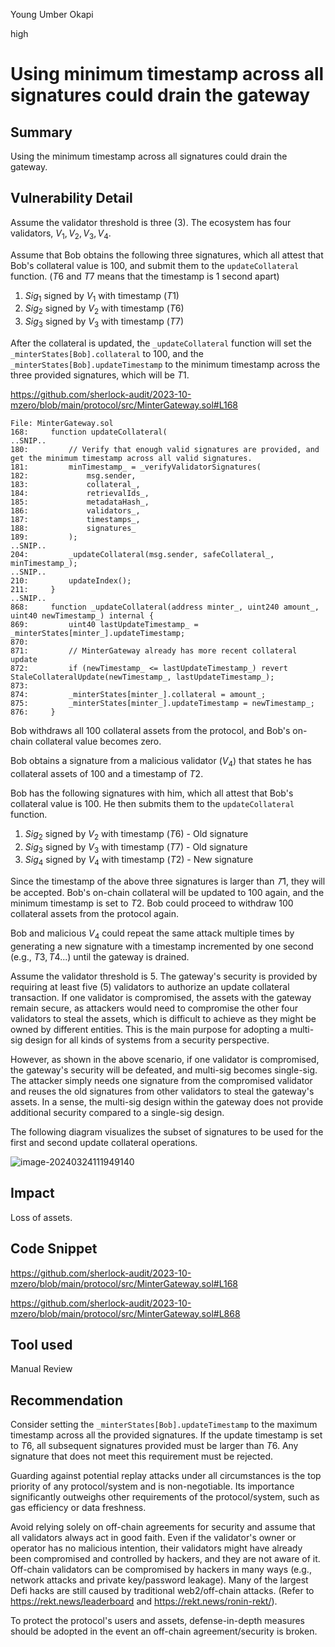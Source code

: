 Young Umber Okapi

high

# Using minimum timestamp across all signatures could drain the gateway

## Summary

Using the minimum timestamp across all signatures could drain the gateway.

## Vulnerability Detail

Assume the validator threshold is three (3). The ecosystem has four validators, $V_1, V_2, V_3, V_4$.

Assume that Bob obtains the following three signatures, which all attest that Bob's collateral value is 100, and submit them to the `updateCollateral` function. ($T6$ and $T7$ means that the timestamp is 1 second apart)

1. $Sig_1$ signed by $V_1$ with timestamp ($T1$)
2. $Sig_2$ signed by $V_2$ with timestamp ($T6$)
3. $Sig_3$ signed by $V_3$ with timestamp ($T7$)

After the collateral is updated, the `_updateCollateral` function will set the `_minterStates[Bob].collateral` to 100, and the `_minterStates[Bob].updateTimestamp` to the minimum timestamp across the three provided signatures, which will be $T1$​.

https://github.com/sherlock-audit/2023-10-mzero/blob/main/protocol/src/MinterGateway.sol#L168

```solidity
File: MinterGateway.sol
168:     function updateCollateral(
..SNIP..
180:         // Verify that enough valid signatures are provided, and get the minimum timestamp across all valid signatures.
181:         minTimestamp_ = _verifyValidatorSignatures(
182:             msg.sender,
183:             collateral_,
184:             retrievalIds_,
185:             metadataHash_,
186:             validators_,
187:             timestamps_,
188:             signatures_
189:         );
..SNIP..
204:         _updateCollateral(msg.sender, safeCollateral_, minTimestamp_);
..SNIP..
210:         updateIndex();
211:     }
..SNIP..
868:     function _updateCollateral(address minter_, uint240 amount_, uint40 newTimestamp_) internal {
869:         uint40 lastUpdateTimestamp_ = _minterStates[minter_].updateTimestamp;
870: 
871:         // MinterGateway already has more recent collateral update
872:         if (newTimestamp_ <= lastUpdateTimestamp_) revert StaleCollateralUpdate(newTimestamp_, lastUpdateTimestamp_);
873: 
874:         _minterStates[minter_].collateral = amount_;
875:         _minterStates[minter_].updateTimestamp = newTimestamp_;
876:     }
```

Bob withdraws all 100 collateral assets from the protocol, and Bob's on-chain collateral value becomes zero.

Bob obtains a signature from a malicious validator ($V_4$) that states he has collateral assets of 100 and a timestamp of $T2$.

Bob has the following signatures with him, which all attest that Bob's collateral value is 100. He then submits them to the `updateCollateral` function.

1. $Sig_2$ signed by $V_2$ with timestamp ($T6$) - Old signature
2. $Sig_3$ signed by $V_3$ with timestamp ($T7$) - Old signature
3. $Sig_4$ signed by $V_4$ with timestamp ($T2$) - New signature

Since the timestamp of the above three signatures is larger than $𝑇1$, they will be accepted. Bob's on-chain collateral will be updated to 100 again, and the minimum timestamp is set to $T2$. Bob could proceed to withdraw 100 collateral assets from the protocol again.

Bob and malicious $V_4$ could repeat the same attack multiple times by generating a new signature with a timestamp incremented by one second (e.g., $T3, T4...$) until the gateway is drained.

Assume the validator threshold is 5. The gateway's security is provided by requiring at least five (5) validators to authorize an update collateral transaction. If one validator is compromised, the assets with the gateway remain secure, as attackers would need to compromise the other four validators to steal the assets, which is difficult to achieve as they might be owned by different entities. This is the main purpose for adopting a multi-sig design for all kinds of systems from a security perspective.

However, as shown in the above scenario, if one validator is compromised, the gateway's security will be defeated, and multi-sig becomes single-sig. The attacker simply needs one signature from the compromised validator and reuses the old signatures from other validators to steal the gateway's assets. In a sense, the multi-sig design within the gateway does not provide additional security compared to a single-sig design.

The following diagram visualizes the subset of signatures to be used for the first and second update collateral operations.

![image-20240324111949140](https://github.com/sherlock-audit/2023-10-mzero-xiaoming9090/assets/102820284/028cbba1-eed5-49be-a5e6-df30d073e8c3)

## Impact

Loss of assets.

## Code Snippet

https://github.com/sherlock-audit/2023-10-mzero/blob/main/protocol/src/MinterGateway.sol#L168

https://github.com/sherlock-audit/2023-10-mzero/blob/main/protocol/src/MinterGateway.sol#L868

## Tool used

Manual Review

## Recommendation

Consider setting the `_minterStates[Bob].updateTimestamp` to the maximum timestamp across all the provided signatures. If the update timestamp is set to $T6$, all subsequent signatures provided must be larger than $T6$. Any signature that does not meet this requirement must be rejected.

Guarding against potential replay attacks under all circumstances is the top priority of any protocol/system and is non-negotiable. Its importance significantly outweighs other requirements of the protocol/system, such as gas efficiency or data freshness. 

Avoid relying solely on off-chain agreements for security and assume that all validators always act in good faith. Even if the validator's owner or operator has no malicious intention, their validators might have already been compromised and controlled by hackers, and they are not aware of it. Off-chain validators can be compromised by hackers in many ways (e.g., network attacks and private key/password leakage). Many of the largest Defi hacks are still caused by traditional web2/off-chain attacks. (Refer to https://rekt.news/leaderboard and https://rekt.news/ronin-rekt/).

To protect the protocol's users and assets, defense-in-depth measures should be adopted in the event an off-chain agreement/security is broken.
